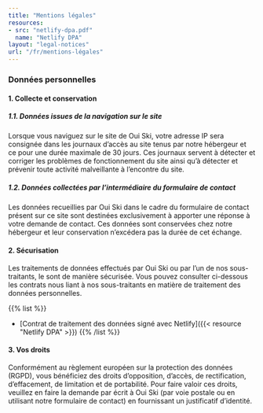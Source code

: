 ```yaml
---
title: "Mentions légales"
resources:
- src: "netlify-dpa.pdf"
  name: "Netlify DPA"
layout: "legal-notices"
url: "/fr/mentions-légales"
---
```

### Données personnelles

#### 1. Collecte et conservation

##### 1.1. Données issues de la navigation sur le site

Lorsque vous naviguez sur le site de Oui Ski, votre adresse IP sera consignée dans les journaux d’accès au site tenus par notre hébergeur et ce pour une durée maximale de 30 jours. Ces journaux servent à détecter et corriger les problèmes de fonctionnement du site ainsi qu’à détecter et prévenir toute activité malveillante à l’encontre du site.

##### 1.2. Données collectées par l’intermédiaire du formulaire de contact

Les données recueillies par Oui Ski dans le cadre du formulaire de contact présent sur ce site sont destinées exclusivement à apporter une réponse à votre demande de contact. Ces données sont conservées chez notre hébergeur et leur conservation n’excédera pas la durée de cet échange.

#### 2. Sécurisation

Les traitements de données effectués par Oui Ski ou par l’un de nos sous-traitants, le sont de manière sécurisée. Vous pouvez consulter ci-dessous les contrats nous liant à nos sous-traitants en matière de traitement des données personnelles.

{{% list %}}
- [Contrat de traitement des données signé avec Netlify]({{< resource "Netlify DPA" >}})
{{% /list %}}

#### 3. Vos droits

Conformément au règlement européen sur la protection des données (RGPD), vous bénéficiez des droits d’opposition, d’accès, de rectification, d’effacement, de limitation et de portabilité. Pour faire valoir ces droits, veuillez en faire la demande par écrit à Oui Ski (par voie postale ou en utilisant notre formulaire de contact) en fournissant un justificatif d’identité.
